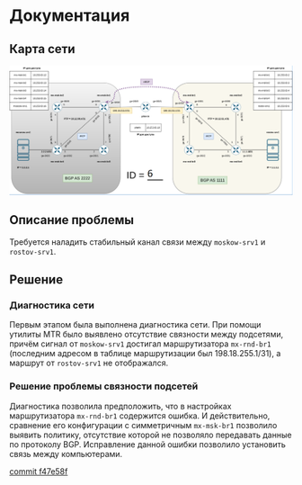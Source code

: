 # Документация

## Карта сети

![Карта сети](/res/map.png)

## Описание проблемы

Требуется наладить стабильный канал связи между ```moskow-srv1``` и ```rostov-srv1```.

## Решение

### Диагностика сети

Первым этапом была выполнена диагностика сети. При помощи утилиты MTR было выявлено отсутствие связности между подсетями, причём сигнал от ```moskow-srv1``` достигал маршрутизатора ```mx-rnd-br1``` (последним адресом в таблице маршрутизации был 198.18.255.1/31), а маршрут от ```rostov-srv1``` не отображался.

### Решение проблемы связности подсетей

Диагностика позволила предположить, что в настройках маршрутизатора ```mx-rnd-br1``` содержится ошибка. И действительно, сравнение его конфигурации с симметричным ```mx-msk-br1``` позволило выявить политику, отсутствие которой не позволяло передавать данные по протоколу BGP. Исправление данной ошибки позволило установить связь между компьютерами.

[commit f47e58f](/commit/f47e58fc48251653fbbf75ea72ebeba9213a6fb1)
